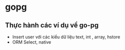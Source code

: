 # gopg
## Thực hành các ví dụ về go-pg
- Insert user với các kiểu dữ liệu text, int , array, hstore
- ORM Select, native

